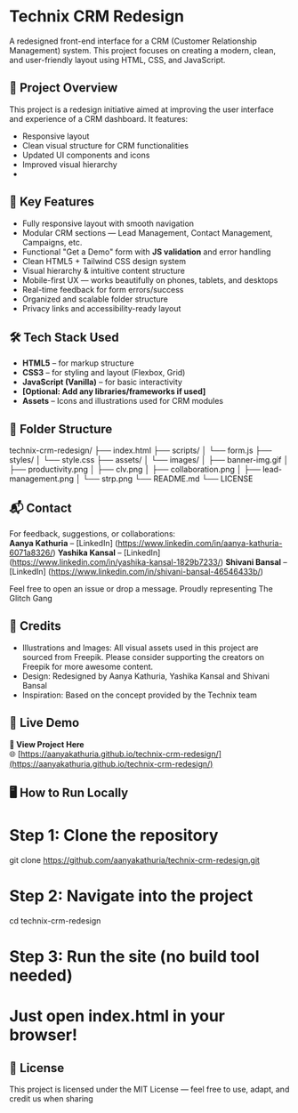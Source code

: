 # Technix CRM Redesign

A redesigned front-end interface for a CRM (Customer Relationship Management) system. This project focuses on creating a modern, clean, and user-friendly layout using HTML, CSS, and JavaScript.

## 🚀 Project Overview

This project is a redesign initiative aimed at improving the user interface and experience of a CRM dashboard. It features:
- Responsive layout
- Clean visual structure for CRM functionalities
- Updated UI components and icons
- Improved visual hierarchy
- 
## 🌟 Key Features

- Fully responsive layout with smooth navigation  
- Modular CRM sections — Lead Management, Contact Management, Campaigns, etc.  
- Functional "Get a Demo" form with **JS validation** and error handling
- Clean HTML5 + Tailwind CSS design system  
- Visual hierarchy & intuitive content structure  
- Mobile-first UX — works beautifully on phones, tablets, and desktops  
- Real-time feedback for form errors/success  
- Organized and scalable folder structure  
- Privacy links and accessibility-ready layout
  
## 🛠️ Tech Stack Used

- **HTML5** – for markup structure
- **CSS3** – for styling and layout (Flexbox, Grid)
- **JavaScript (Vanilla)** – for basic interactivity
- **[Optional: Add any libraries/frameworks if used]**
- **Assets** – Icons and illustrations used for CRM modules

## 📁 Folder Structure

technix-crm-redesign/
├── index.html
├── scripts/
│   └── form.js
├── styles/
│   └── style.css
├── assets/
│   └── images/
│       ├── banner-img.gif
│       ├── productivity.png
│       ├── clv.png
│       ├── collaboration.png
│       ├── lead-management.png
│       └── strp.png
└── README.md
└── LICENSE

## 📬 Contact

For feedback, suggestions, or collaborations:  
**Aanya Kathuria** – [LinkedIn] (https://www.linkedin.com/in/aanya-kathuria-6071a8326/)
**Yashika Kansal** – [LinkedIn] (https://www.linkedin.com/in/yashika-kansal-1829b7233/)
**Shivani Bansal** – [LinkedIn] (https://www.linkedin.com/in/shivani-bansal-46546433b/)

Feel free to open an issue or drop a message.
Proudly representing The Glitch Gang 

## 📁 Credits
- Illustrations and Images: All visual assets used in this project are sourced from Freepik.
Please consider supporting the creators on Freepik for more awesome content.
- Design: Redesigned by Aanya Kathuria, Yashika Kansal and Shivani Bansal
- Inspiration: Based on the concept provided by the Technix team

## 🎥 Live Demo

**🔗 View Project Here**  
🌐 [https://aanyakathuria.github.io/technix-crm-redesign/](https://aanyakathuria.github.io/technix-crm-redesign/)


## 🖥️ How to Run Locally

# Step 1: Clone the repository
git clone https://github.com/aanyakathuria/technix-crm-redesign.git

# Step 2: Navigate into the project
cd technix-crm-redesign

# Step 3: Run the site (no build tool needed)
# Just open index.html in your browser!

## 📌 License
This project is licensed under the MIT License — feel free to use, adapt, and credit us when sharing


